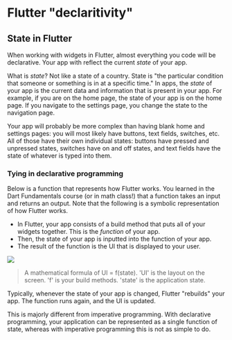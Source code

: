 # Flutter "declaritivity"

## State in Flutter

When working with widgets in Flutter, almost everything you code will be declarative. Your app with reflect the current _state_ of your app.

What is _state_? Not like a state of a country. State is "the particular condition that someone or something is in at a specific time." In apps, the _state_ of your app is the current data and information that is present in your app. For example, if you are on the home page, the state of your app is on the home page. If you navigate to the settings page, you change the state to the navigation page.

Your app will probably be more complex than having blank home and settings pages: you will most likely have buttons, text fields, switches, etc. All of those have their own individual states: buttons have pressed and unpressed states, switches have on and off states, and text fields have the state of whatever is typed into them.

### Tying in declarative programming

Below is a function that represents how Flutter works. You learned in the Dart Fundamentals course \(or in math class!\) that a function takes an input and returns an output. Note that the following is a symbolic representation of how Flutter works. 

* In Flutter, your app consists of a build method that puts all of your widgets together. This is the _function_ of your app.
* Then, the state of your app is inputted into the function of your app.
* The result of the function is the UI that is displayed to your user.

![](https://flutter.dev/assets/development/data-and-backend/state-mgmt/ui-equals-function-of-state-54b01b000694caf9da439bd3f774ef22b00e92a62d3b2ade4f2e95c8555b8ca7.png)

> A mathematical formula of UI = f\(state\). 'UI' is the layout on the screen. 'f' is your build methods. 'state' is the application state.

Typically, whenever the state of your app is changed, Flutter "rebuilds" your app. The function runs again, and the UI is updated.

This is majorly different from imperative programming. With declarative programming, your application can be represented as a single function of state, whereas with imperative programming this is not as simple to do.

